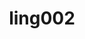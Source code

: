 ---
title: ling002
title_page: Tentukan persamaan lingkaran yang berpusat di $(a,b)$ dan melalui titik $(c,d)$
js: ling002_s
panduan: $a,b,c,d$ bilangan bulat, $a\neq c$ atau $b\neq d$
input:
  - nomor: 1
    label: Masukkan nilai $a$, $b$, $c$, $d$
    nilai_awal: 5, -2, 3, 1
---